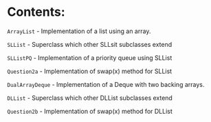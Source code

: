 # Contents:
`ArrayList` - Implementation of a list using an array.

`SLList` - Superclass which other SLLsit subclasses extend  

`SLListPQ` - Implementation of a priority queue using SLList  

`Question2a` - Implementation of swap(x) method for SLList 

`DualArrayDeque` - Implementation of a Deque with two backing arrays. 

`DLList` - Superclass which other DLList subclasses extend  

`Question2b` - Implementation of swap(x) method for DLList
